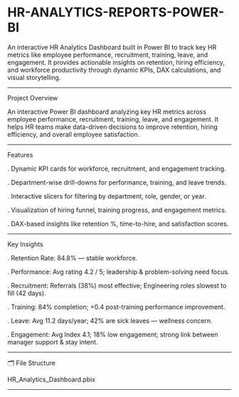 # HR-ANALYTICS-REPORTS-POWER-BI
 An interactive HR Analytics Dashboard built in Power BI to track key HR metrics like employee performance, recruitment, training, leave, and engagement. It provides actionable insights on retention, hiring efficiency, and workforce productivity through dynamic KPIs, DAX calculations, and visual storytelling.

 _________________________________________________________________________________________________________________________________________________________________________________________________________________

Project Overview

An interactive Power BI dashboard analyzing key HR metrics across employee performance, recruitment, training, leave, and engagement.
It helps HR teams make data-driven decisions to improve retention, hiring efficiency, and overall employee satisfaction.

___________________________________________________________________________________________________________________________________________________________________________________________________________________

  Features

  . Dynamic KPI cards for workforce, recruitment, and engagement tracking.

  . Department-wise drill-downs for performance, training, and leave trends.

  . Interactive slicers for filtering by department, role, gender, or year.

  . Visualization of hiring funnel, training progress, and engagement metrics.

  . DAX-based insights like retention %, time-to-hire, and satisfaction scores.


___________________________________________________________________________________________________________________________________________________________________________________________________________________

   Key Insights

. Retention Rate: 84.8% — stable workforce.

. Performance: Avg rating 4.2 / 5; leadership & problem-solving need focus.

. Recruitment: Referrals (38%) most effective; Engineering roles slowest to fill (42 days).

. Training: 84% completion; +0.4 post-training performance improvement.

. Leave: Avg 11.2 days/year; 42% are sick leaves — wellness concern.

. Engagement: Avg Index 4.1; 18% low engagement; strong link between manager support & stay intent.

____________________________________________________________________________________________________________________________________________________________________________________________________________________

🗂️ File Structure

HR_Analytics_Dashboard.pbix

___________________________________________________________________________________________________________________________________________________________________________________________________________________
